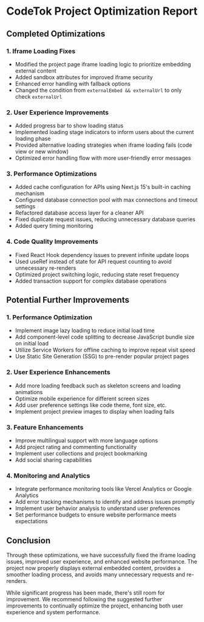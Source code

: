 # CodeTok Project Optimization Report

## Completed Optimizations

### 1. Iframe Loading Fixes
- Modified the project page iframe loading logic to prioritize embedding external content
- Added sandbox attributes for improved iframe security
- Enhanced error handling with fallback options
- Changed the condition from `externalEmbed && externalUrl` to only check `externalUrl`

### 2. User Experience Improvements
- Added progress bar to show loading status
- Implemented loading stage indicators to inform users about the current loading phase
- Provided alternative loading strategies when iframe loading fails (code view or new window)
- Optimized error handling flow with more user-friendly error messages

### 3. Performance Optimizations
- Added cache configuration for APIs using Next.js 15's built-in caching mechanism
- Configured database connection pool with max connections and timeout settings
- Refactored database access layer for a cleaner API
- Fixed duplicate request issues, reducing unnecessary database queries
- Added query timing monitoring

### 4. Code Quality Improvements
- Fixed React Hook dependency issues to prevent infinite update loops
- Used useRef instead of state for API request counting to avoid unnecessary re-renders
- Optimized project switching logic, reducing state reset frequency
- Added transaction support for complex database operations

## Potential Further Improvements

### 1. Performance Optimization
- Implement image lazy loading to reduce initial load time
- Add component-level code splitting to decrease JavaScript bundle size on initial load
- Utilize Service Workers for offline caching to improve repeat visit speed
- Use Static Site Generation (SSG) to pre-render popular project pages

### 2. User Experience Enhancements
- Add more loading feedback such as skeleton screens and loading animations
- Optimize mobile experience for different screen sizes
- Add user preference settings like code theme, font size, etc.
- Implement project preview images to display when loading fails

### 3. Feature Enhancements
- Improve multilingual support with more language options
- Add project rating and commenting functionality
- Implement user collections and project bookmarking
- Add social sharing capabilities

### 4. Monitoring and Analytics
- Integrate performance monitoring tools like Vercel Analytics or Google Analytics
- Add error tracking mechanisms to identify and address issues promptly
- Implement user behavior analysis to understand user preferences
- Set performance budgets to ensure website performance meets expectations

## Conclusion

Through these optimizations, we have successfully fixed the iframe loading issues, improved user experience, and enhanced website performance. The project now properly displays external embedded content, provides a smoother loading process, and avoids many unnecessary requests and re-renders.

While significant progress has been made, there's still room for improvement. We recommend following the suggested further improvements to continually optimize the project, enhancing both user experience and system performance. 